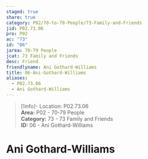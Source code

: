 ```yaml
---  
staged: true  
share: true  
category: P02/70-to-79-People/73-Family-and-Friends  
jid: P02.73.06  
pro: P02  
ac: "73"  
id: "06"  
jarea: 70-79 People  
jcat: 73 Family and Friends  
desc: Friend  
friendlyname: Ani Gothard-Williams  
title: 06-Ani-Gothard-Williams  
aliases:  
  - P02.73.06  
  - Ani Gothard-Williams  
---  
```

  
>[!info]- Location: P02.73.06  
>**Area:** P02 - 70-79 People  
>**Category:** 73 - 73 Family and Friends  
>**ID:** 06 - Ani Gothard-Williams  
  
# Ani Gothard-Williams